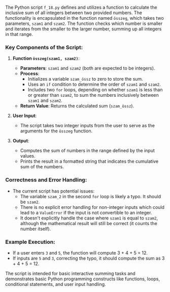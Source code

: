 The Python script `f_18.py` defines and utilizes a function to calculate the inclusive sum of all integers between two provided numbers. The functionality is encapsulated in the function named `összeg`, which takes two parameters, `szam1` and `szam2`. The function checks which number is smaller and iterates from the smaller to the larger number, summing up all integers in that range.

### Key Components of the Script:
1. **Function `összeg(szam1, szam2)`**:
   - **Parameters**: `szam1` and `szam2` (both are expected to be integers).
   - **Process**:
     - Initializes a variable `szam_össz` to zero to store the sum.
     - Uses an `if` condition to determine the order of `szam1` and `szam2`.
     - Includes two `for` loops, depending on whether `szam1` is less than or greater than `szam2`, to sum the numbers inclusively between `szam1` and `szam2`.
   - **Return Value**: Returns the calculated sum (`szam_össz`).

2. **User Input**:
   - The script takes two integer inputs from the user to serve as the arguments for the `összeg` function.

3. **Output**:
   - Computes the sum of numbers in the range defined by the input values.
   - Prints the result in a formatted string that indicates the cumulative sum of the numbers.
   
### Correctness and Error Handling:
- The current script has potential issues:
  - The variable `szam_2` in the second `for` loop is likely a typo. It should be `szam2`.
  - There is no explicit error handling for non-integer inputs which could lead to a `ValueError` if the input is not convertible to an integer.
  - It doesn't explicitly handle the case where `szam1` is equal to `szam2`, although the mathematical result will still be correct (it counts the number itself).

### Example Execution:
- If a user enters `3` and `5`, the function will compute 3 + 4 + 5 = 12.
- If inputs are `5` and `3`, correcting the typo, it should compute the sum as 3 + 4 + 5 = 12.

The script is intended for basic interactive summing tasks and demonstrates basic Python programming constructs like functions, loops, conditional statements, and user input handling.